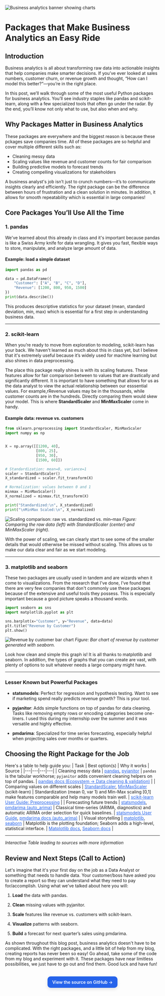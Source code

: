 <style>
  /* page tweaks you already had … */
  main, .page-content, .wrapper { max-width: 860px; margin: 0 auto; }
  a { color: #2563eb; }                 /* OK to keep simple link color */

  /* === Scoped CTA styles (won't touch other links) === */
  .footer-cta { text-align:center; margin: 32px 0; }
  .footer-cta .cta-button{
    display:inline-block; padding:10px 16px; border-radius:10px;
    background:#2563eb; color:#fff !important; font-weight:600;
    text-decoration:none; box-shadow:0 4px 12px rgba(0,0,0,.12);
    transition:transform .08s ease, background .15s ease;
  }
  .footer-cta .cta-button:hover{ background:#1d4ed8; transform:translateY(-1px); }
  .footer-cta .cta-button:active{ transform:translateY(0); }
</style>

![Business analytics banner showing charts](assets/img/banner.jpg)

# Packages that Make Business Analytics an Easy Ride

## Introduction

Business analytics is all about transforming raw data into actionable insights that help companies make smarter decisions. If you’ve ever looked at sales numbers, customer churn, or revenue growth and thought, “How can I model this better?”—you’re in the right place.

In this post, we’ll walk through some of the most useful Python packages for business analytics. You’ll see industry staples like pandas and scikit-learn, along with a few specialized tools that often go under the radar. By the end, you’ll know not only what to use, but also when and why.

## Why Packages Matter in Business Analytics

These packages are everywhere and the biggest reason is because these pckages save companies time. All of these packages are so helpful and cover multiple different skills such as:

- Cleaning messy data
- Scaling values like revenue and customer counts for fair comparison
- Building predictive models to forecast trends
- Creating compelling visualizations for stakeholders

A business analyst's job isn’t just to crunch numbers—it’s to communicate insights clearly and efficiently. The right package can be the difference between hours of frustration and a clean solution in minutes. In addition, it allows for smooth repeatability which is essential in large companies!

## Core Packages You’ll Use All the Time

### 1. pandas

We've learned about this already in class and it's important because pandas is like a Swiss Army knife for data wrangling. It gives you fast, flexible ways to store, manipulate, and analyze large amount of data.

#### Example: load a simple dataset

```python
import pandas as pd

data = pd.DataFrame({
    "Customer": ["A", "B", "C", "D"],
    "Revenue": [1200, 800, 950, 1500]
})
print(data.describe())
```

This produces descriptive statistics for your dataset (mean, standard deviation, min, max) which is essential for a first step in understanding business data.

---

### 2. scikit-learn

When you’re ready to move from exploration to modeling, scikit-learn has your back. We haven't learned as much about this in class yet, but I believe that it's extremely useful because it’s widely used for machine learning but also shines in data preprocessing.

The place this package really shines is with its scaling features. These features allow for fair comparison between to values that are drastically and significantly different. It is important to have something that allows for us as the data analyst to view the actual relationship between our esssential values. For example,rRevenue values may be in the thousands, while customer counts are in the hundreds. Directly comparing them would skew your model. This is where **StandardScaler** and **MinMaxScaler** come in handy.

#### Example data: revenue vs. customers

```python
from sklearn.preprocessing import StandardScaler, MinMaxScaler
import numpy as np


X = np.array([[1200, 40],
              [800, 25],
              [950, 30],
              [1500, 60]])

# Standardization: mean=0, variance=1
scaler = StandardScaler()
X_standardized = scaler.fit_transform(X)

# Normalization: values between 0 and 1
minmax = MinMaxScaler()
X_normalized = minmax.fit_transform(X)

print("Standardized:\n", X_standardized)
print("\nMinMax Scaled:\n", X_normalized)
```

![Scaling comparison: raw vs. standardized vs. min–max](assets/img/scaling_comparison.png)
_Figure: Comparing the raw data (left) with StandardScaler (center) and MinMaxScaler (right)._

With the power of scaling, we can clearly start to see some of the smaller details that would otherwise be missed without scaling. This allows us to make our data clear and fair as we start modeling.

---

### 3. matplotlib and seaborn

These two packages are usually used in tandem and are wizards when it come to visualizations. From the research that I've done, I've found that there are very few companies that don't commonly use these packages because of the extensive and useful tools they possess. This is especially important because a good picture speaks a thousand words.

```python
import seaborn as sns
import matplotlib.pyplot as plt

sns.barplot(x="Customer", y="Revenue", data=data)
plt.title("Revenue by Customer")
plt.show()
```

![Revenue by customer bar chart](assets/img/revenue_by_customer.png)
_Figure: Bar chart of revenue by customer generated with seaborn._

Look how clean and simple this graph is! It is all thanks to matplotlib and seaborn. In addition, the types of graphs that you can create are vast, with plenty of options to suit whatever needs a large company might have.

---

### Lesser Known but Powerful Packages

- **statsmodels**: Perfect for regression and hypothesis testing. Want to see if marketing spend really predicts revenue growth? This is your tool.

- **pyjanitor**: Adds simple functions on top of pandas for data cleaning. Tasks like removing empty rows or encoding categories become one-liners. I used this during my internship over the summer and it was versatile and highly effective.

- **pmdarima**: Specialized for time series forecasting, especially helpful when projecting sales over months or quarters.

## Choosing the Right Package for the Job

Here's a table to help guide you:
| Task | Best option(s) | Why it works | Source |
|---|---|---|---|
| Cleaning messy data | [pandas](https://pandas.pydata.org/docs/), [pyjanitor](https://pandas.pydata.org/pandas-docs/version/1.5.1/ecosystem.html) | `pandas` is the tabular workhorse; `pyjanitor` adds convenient cleaning helpers on top of pandas. | [pandas docs (Ecosystem → Data cleaning & validation)](https://pandas.pydata.org/pandas-docs/version/1.5.1/ecosystem.html) |
| Comparing values on different scales | [StandardScaler](https://scikit-learn.org/stable/modules/preprocessing.html), [MinMaxScaler](https://scikit-learn.org/stable/modules/preprocessing.html) (scikit-learn) | Standardization (mean 0, var 1) and Min-Max scaling \[0,1\] make features comparable and help many models train well. | [scikit-learn User Guide: Preprocessing](https://scikit-learn.org/stable/modules/preprocessing.html) |
| Forecasting future trends | [statsmodels](https://www.statsmodels.org/stable/user-guide.html), [pmdarima (auto_arima)](https://alkaline-ml.com/pmdarima/modules/generated/pmdarima.arima.auto_arima.html) | Classical time-series (ARIMA, diagnostics) and automatic ARIMA order selection for quick baselines. | [statsmodels User Guide](https://www.statsmodels.org/stable/user-guide.html), [pmdarima docs (auto_arima)](https://alkaline-ml.com/pmdarima/modules/generated/pmdarima.arima.auto_arima.html) |
| Visual storytelling | [matplotlib](https://matplotlib.org/stable/), [seaborn](https://seaborn.pydata.org/) | Matplotlib is the plotting foundation; Seaborn adds a high-level, statistical interface. | [Matplotlib docs](https://matplotlib.org/stable/), [Seaborn docs](https://seaborn.pydata.org/) |

---

_Interactive Table leading to sources with more information_

## Review and Next Steps (Call to Action)

Let's imagine that it's your first day on the job as a Data Analyst or something that needs to handle data. Your customer/boss have asked you to create a report so they can understand what they need to pay for/accomplish. Using what we've talked about here you will:

1. **Load** the data with pandas.

1. **Clean** missing values with pyjanitor.

1. **Scale** features like revenue vs. customers with scikit-learn.

1. **Visualize** patterns with seaborn.

1. **Build** a forecast for next quarter’s sales using pmdarima.

As shown throughout this blog post, business analytics doesn't have to be complicated. With the right packages, and a little bit of help from my blog, creating reports has never been so easy! Go ahead, take some of the code from my blog and experiment with it. These packages have near limitless possibilities, we just have to go out and find them. Good luck and have fun!

<div class="footer-cta">
  <a class="cta-button"
     href="https://github.com/USER/REPO"
     target="_blank" rel="noopener">
    View the source on GitHub →
  </a>
</div>

<style>
  .btn-primary{
    display:inline-block; padding:10px 16px; border-radius:10px;
    background:#2563eb; color:#fff !important; font-weight:600;
    text-decoration:none; box-shadow:0 4px 12px rgba(0,0,0,.12);
    transition:transform .08s ease, background .15s ease;
  }
  .btn-primary:hover{ background:#1d4ed8; transform:translateY(-1px); }
  .btn-primary:active{ transform:translateY(0); }
</style>
